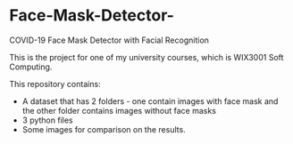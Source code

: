 # Face-Mask-Detector-
COVID-19 Face Mask Detector with Facial Recognition

This is the project for one of my university courses, which is WIX3001 Soft Computing.

This repository contains:
- A dataset that has 2 folders - one contain images with face mask and the other folder contains images without face masks
- 3 python files
- Some images for comparison on the results.

